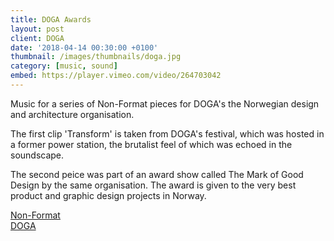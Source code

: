 ```yaml
---
title: DOGA Awards
layout: post
client: DOGA
date: '2018-04-14 00:30:00 +0100'
thumbnail: /images/thumbnails/doga.jpg
category: [music, sound]
embed: https://player.vimeo.com/video/264703042
---
```


Music for a series of Non-Format pieces for DOGA's the Norwegian design and architecture organisation.

The first clip 'Transform' is taken from DOGA's festival, which was hosted in a former power station, the brutalist feel of which was echoed in the soundscape.

The second peice was part of an award show called The Mark of Good Design by the same organisation. The award is given to the very best product and graphic design projects in Norway.

[Non-Format](https://non-format.com/)   
[DOGA](https://doga.no/)   
